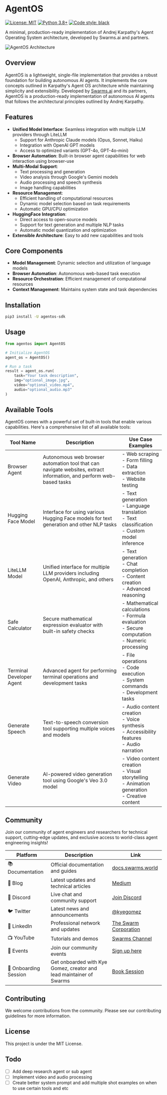 # AgentOS

[![License: MIT](https://img.shields.io/badge/License-MIT-yellow.svg)](https://opensource.org/licenses/MIT)
[![Python 3.8+](https://img.shields.io/badge/python-3.8+-blue.svg)](https://www.python.org/downloads/)
[![Code style: black](https://img.shields.io/badge/code%20style-black-000000.svg)](https://github.com/psf/black)


A minimal, production-ready implementation of Andrej Karpathy's Agent Operating System architecture, developed by Swarms.ai and partners.

![AgentOS Architecture](https://miro.medium.com/v2/resize:fit:748/1*quuHoEjoCzxvu5lVp_SMEQ@2x.jpeg)

## Overview

AgentOS is a lightweight, single-file implementation that provides a robust foundation for building autonomous AI agents. It implements the core concepts outlined in Karpathy's Agent OS architecture while maintaining simplicity and extensibility. Developed by [Swarms.ai](https://swarms.ai) and its partners, AgentOS is a production-ready implementation of autonomous AI agents that follows the architectural principles outlined by Andrej Karpathy.


## Features

- **Unified Model Interface**: Seamless integration with multiple LLM providers through LiteLLM
  - Support for Anthropic Claude models (Opus, Sonnet, Haiku)
  - Integration with OpenAI GPT models
  - Access to optimized variants (GPT-4o, GPT-4o-mini)
- **Browser Automation**: Built-in browser agent capabilities for web interaction using browser-use
- **Multi-Modal Support**: 
  - Text processing and generation
  - Video analysis through Google's Gemini models
  - Audio processing and speech synthesis
  - Image handling capabilities
- **Resource Management**: 
  - Efficient handling of computational resources
  - Dynamic model selection based on task requirements
  - Automatic GPU/CPU optimization
- **HuggingFace Integration**: 
  - Direct access to open-source models
  - Support for text generation and multiple NLP tasks
  - Automatic model quantization and optimization
- **Extensible Architecture**: Easy to add new capabilities and tools

## Core Components

- **Model Management**: Dynamic selection and utilization of language models
- **Browser Automation**: Autonomous web-based task execution
- **Resource Orchestration**: Efficient management of computational resources
- **Context Management**: Maintains system state and task dependencies

## Installation

```bash
pip3 install -U agentos-sdk
```

## Usage

```python
from agentos import AgentOS

# Initialize AgentOS
agent_os = AgentOS()

# Run a task
result = agent_os.run(
    task="Your task description",
    img="optional_image.jpg",
    video="optional_video.mp4",
    audio="optional_audio.mp3"
)
```

## Available Tools

AgentOS comes with a powerful set of built-in tools that enable various capabilities. Here's a comprehensive list of all available tools:

| Tool Name | Description | Use Case Examples |
|-----------|-------------|------------------|
| Browser Agent | Autonomous web browser automation tool that can navigate websites, extract information, and perform web-based tasks | - Web scraping<br>- Form filling<br>- Data extraction<br>- Website testing |
| Hugging Face Model | Interface for using various Hugging Face models for text generation and other NLP tasks | - Text generation<br>- Language translation<br>- Text classification<br>- Custom model inference |
| LiteLLM Model | Unified interface for multiple LLM providers including OpenAI, Anthropic, and others | - Text generation<br>- Chat completion<br>- Content creation<br>- Advanced reasoning |
| Safe Calculator | Secure mathematical expression evaluator with built-in safety checks | - Mathematical calculations<br>- Formula evaluation<br>- Secure computation<br>- Numeric processing |
| Terminal Developer Agent | Advanced agent for performing terminal operations and development tasks | - File operations<br>- Code execution<br>- System commands<br>- Development tasks |
| Generate Speech | Text-to-speech conversion tool supporting multiple voices and models | - Audio content creation<br>- Voice synthesis<br>- Accessibility features<br>- Audio narration |
| Generate Video | AI-powered video generation tool using Google's Veo 3.0 model | - Video content creation<br>- Visual storytelling<br>- Animation generation<br>- Creative content |


## Community 

Join our community of agent engineers and researchers for technical support, cutting-edge updates, and exclusive access to world-class agent engineering insights!

| Platform | Description | Link |
|----------|-------------|------|
| 📚 Documentation | Official documentation and guides | [docs.swarms.world](https://docs.swarms.world) |
| 📝 Blog | Latest updates and technical articles | [Medium](https://medium.com/@kyeg) |
| 💬 Discord | Live chat and community support | [Join Discord](https://discord.gg/jM3Z6M9uMq) |
| 🐦 Twitter | Latest news and announcements | [@kyegomez](https://twitter.com/swarms_corp) |
| 👥 LinkedIn | Professional network and updates | [The Swarm Corporation](https://www.linkedin.com/company/the-swarm-corporation) |
| 📺 YouTube | Tutorials and demos | [Swarms Channel](https://www.youtube.com/channel/UC9yXyitkbU_WSy7bd_41SqQ) |
| 🎫 Events | Join our community events | [Sign up here](https://lu.ma/5p2jnc2v) |
| 🚀 Onboarding Session | Get onboarded with Kye Gomez, creator and lead maintainer of Swarms | [Book Session](https://cal.com/swarms/swarms-onboarding-session) |

## Contributing

We welcome contributions from the community. Please see our contributing guidelines for more information. 

## License

This project is under the MIT License.

## Todo

- [ ] Add deep research agent or sub agent
- [ ] Implement video and audio processing
- [ ] Create better system prompt and add multiple shot examples on when to use certain tools and etc 